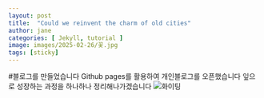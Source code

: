 ```yaml
---
layout: post
title:  "Could we reinvent the charm of old cities"
author: jane
categories: [ Jekyll, tutorial ]
image: images/2025-02-26/꽃.jpg
tags: [sticky]
---
```


#블로그를 만들었습니다
Github pages를 활용하여 개인블로그를 오픈했습니다
잎으로 성장하는 과정을 하나하나 정리해나가겠습니다
![화이팅](images/2025-02-26/꽃.jpg)